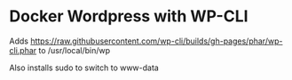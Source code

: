 # Docker Wordpress with WP-CLI

Adds https://raw.githubusercontent.com/wp-cli/builds/gh-pages/phar/wp-cli.phar to /usr/local/bin/wp

Also installs sudo to switch to www-data